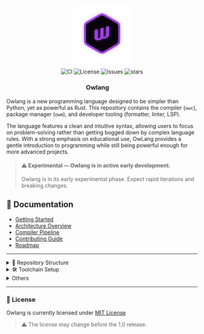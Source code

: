 <div align="center">

<img src="docs/assets/owlang.png" alt="Owlang" width="150"/>

![CI](https://github.com/anisiocode/owlang/actions/workflows/ci.yml/badge.svg)
![License](https://img.shields.io/github/license/anisiocode/owlang)
![Issues](https://img.shields.io/github/issues/anisiocode/owlang)
![stars](https://img.shields.io/github/stars/anisiocode/owlang)

### Owlang <img src="docs/assets/owlang_icon.svg" alt="Owlang" width="20" align="center"/>

</div>

Owlang is a new programming language designed to be simpler than Python, yet as powerful as Rust.
This repository contains the compiler (`owc`), package manager (`owm`), and developer tooling (formatter, linter, LSP).

The language features a clean and intuitive syntax, allowing users to focus on problem-solving rather than getting bogged down by complex language rules. With a strong emphasis on educational use, OwLang provides a gentle introduction to programming while still being powerful enough for more advanced projects.

> #### ⚠️ Experimental — Owlang is in active early development.
>
> Owlang is in its early experimental phase. Expect rapid iterations and breaking changes.

## 📖 Documentation

- [Getting Started](docs/getting_started.md)
- [Architecture Overview](docs/architecture.md)
- [Compiler Pipeline](docs/compiler_pipeline.md)
- [Contributing Guide](docs/contrib/contributing.md)
- [Roadmap](docs/roadmap.md)

---

<details>
  <summary>📂 Repository Structure</summary>

```bash
owlang/
├── src/
│   ├── owc/            # CLI compiler
│   ├── owlib/          # Core compiler library
│   ├── owm/            # Package & project manager
│   ├── lexer/          # Lexical analyzer
│   ├── parser/         # Parser → builds the AST
│   ├── semantic/       # Semantic analysis
│   ├── codegen/        # Code generation
│   └── tools/
│       ├── formatter/  # Code formatter
│       └── linter/     # Linter
├── tooling/lsp/        # Language Server Protocol support
├── examples/           # Example projects
├── docs/               # Documentation
└── scripts/            # Dev & CI helper scripts
```

</details>

<details>
  <summary>🛠️ Toolchain Setup</summary>

#### Requirements

- [Rust](https://www.rust-lang.org/tools/install) (1.89.0+)
- [Cargo](https://doc.rust-lang.org/cargo/getting-started/installation.html) (1.89.0+)

#### Bootstrap environment

```bash
# Linux/macOS
./scripts/bootstrap.sh

# Windows (PowerShell)
./scripts/bootstrap.ps1
```

#### Usage

Compile and run the compiler with:

```bash
cargo run --bin owc -- --file examples/hello.ow
```

> Where `hello.ow` is a source file in Owlang.

</details>

<details>
  <summary>Others</summary>

#### 📦 Package Manager (owm)

Owlang will ship with a package manager called `owm`. This tool will help you manage your Owlang projects and dependencies.

```bash
cargo run --bin owm
```

#### ✅ Development Workflow

- Format code with `cargo fmt --all`
- Run tests with `cargo test --all`
- Lint with Clippy: `cargo clippy --all -- -D warnings`

## </details>

---

### 📜 License

Owlang is currently licensed under [MIT License](#LICENSE.md)
> ⚠️ The license may change before the 1.0 release.
